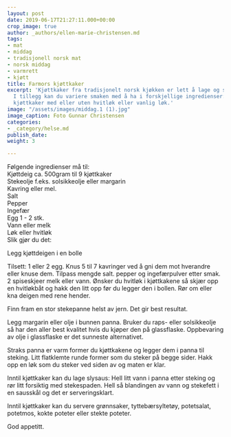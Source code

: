 ```yaml
---
layout: post
date: 2019-06-17T21:27:11.000+00:00
crop_image: true
author: _authors/ellen-marie-christensen.md
tags:
- mat
- middag
- tradisjonell norsk mat
- norsk middag
- varmrett
- kjøtt
title: Farmors kjøttkaker
excerpt: 'Kjøttkaker fra tradisjonelt norsk kjøkken er lett å lage og smaker godt.
  I tillegg kan du variere smaken med å ha i forskjellige ingredienser: Du kan lage
  kjøttkaker med eller uten hvitløk eller vanlig løk.'
image: "/assets/images/middag.1 (1).jpg"
image_caption: Foto Gunnar Christensen
categories:
- _category/helse.md
publish_date: 
weight: 3

---
```

Følgende ingredienser må til:  
Kjøttdeig ca. 500gram til 9 kjøttkaker  
Stekeolje f.eks. solsikkeolje eller margarin  
Kavring eller mel.  
Salt  
Pepper  
Ingefær  
Egg 1 - 2 stk.  
Vann eller melk  
Løk eller hvitløk  
Slik gjør du det:

Legg kjøttdeigen i en bolle

Tilsett: 1 eller 2 egg. Knus 5 til 7 kavringer ved å gni dem mot hverandre eller knuse dem. Tilpass mengde salt. pepper og ingefærpulver etter smak. 2 spiseskjeer melk eller vann. Ønsker du hvitløk i kjøttkakene så skjær opp en hvitløkbåt og hakk den litt opp før du legger den i bollen. Rør om eller kna deigen med rene hender.

Finn fram en stor stekepanne helst av jern. Det gir best resultat.

Legg margarin eller olje i bunnen panna. Bruker du raps- eller solsikkeolje så har den aller best kvalitet hvis du kjøper den på glassflaske. Oppbevaring av olje i glassflaske er det sunneste alternativet. 

Straks panna er varm former du kjøttkakene og legger dem i panna til steking. Litt flatklemte runde former som du steker på begge sider. Hakk opp en løk som du steker ved siden av og maten er klar.

Inntil kjøttkaker kan du lage slysaus: Hell litt vann i panna etter steking og rør litt forsiktig med stekespaden. Hell så blandingen av vann og stekefett i en sausskål og det er serveringsklart.

Inntil kjøttkaker kan du servere grønnsaker, tyttebærsyltetøy, potetsalat, potetmos, kokte poteter eller stekte poteter.

God appetitt.